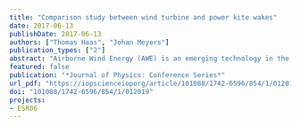 ```yaml
---
title: "Comparison study between wind turbine and power kite wakes"
date: 2017-06-13
publishDate: 2017-06-13
authors: ["Thomas Haas", "Johan Meyers"]
publication_types: ["2"]
abstract: "Airborne Wind Energy (AWE) is an emerging technology in the field of renewable energy that uses kites to harvest wind energy However, unlike for conventional wind turbines, the wind environment in AWE systems has not yet been studied in much detail We propose a simulation framework using Large Eddy Simulation to model the wakes of such kite systems and offer a comparison with turbine-like wakes In order to model the kite effects on the flow, a lifting line technique is used We investigate different wake configurations related to the operation modes of wind turbines and airborne systems in drag mode In the turbine mode, the aerodynamic torque of the blades is directly added to the flow In the kite drag mode, the aerodynamic torque of the wings is directly balanced by an opposite torque induced by on-board generators; this results in a total torque on the flow that is zero We present the main differences in wake characteristics, especially flow induction and vorticity fields, for the depicted operation modes both with laminar and turbulent inflows"
featured: false
publication: "*Journal of Physics: Conference Series*"
url_pdf: "https://iopscienceioporg/article/101088/1742-6596/854/1/012019/pdf"
doi: "101088/1742-6596/854/1/012019"
projects:
- ESR06
---
```



